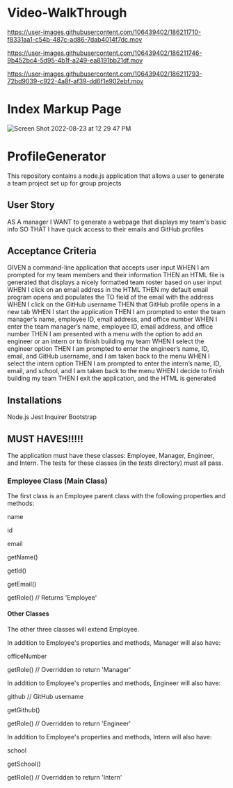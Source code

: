 # Video-WalkThrough



https://user-images.githubusercontent.com/106439402/186211710-f8331aa1-c54b-487c-ad86-7dab4014f7dc.mov




https://user-images.githubusercontent.com/106439402/186211746-9b452bc4-5d95-4b1f-a249-ea8191bb21df.mov





https://user-images.githubusercontent.com/106439402/186211793-72bd9039-c922-4a8f-af39-dd6f1e902ebf.mov


# Index Markup Page

![Screen Shot 2022-08-23 at 12 29 47 PM](https://user-images.githubusercontent.com/106439402/186212195-ff192d63-8a81-4e9e-91e2-5aa7916177af.png)




# ProfileGenerator
This repository contains a node.js application that allows a user to generate a team project set up for group projects


## User Story

AS A manager
I WANT to generate a webpage that displays my team's basic info
SO THAT I have quick access to their emails and GitHub profiles


## Acceptance Criteria

GIVEN a command-line application that accepts user input
WHEN I am prompted for my team members and their information
THEN an HTML file is generated that displays a nicely formatted team roster based on user input
WHEN I click on an email address in the HTML
THEN my default email program opens and populates the TO field of the email with the address
WHEN I click on the GitHub username
THEN that GitHub profile opens in a new tab
WHEN I start the application
THEN I am prompted to enter the team manager’s name, employee ID, email address, and office number
WHEN I enter the team manager’s name, employee ID, email address, and office number
THEN I am presented with a menu with the option to add an engineer or an intern or to finish building my team
WHEN I select the engineer option
THEN I am prompted to enter the engineer’s name, ID, email, and GitHub username, and I am taken back to the menu
WHEN I select the intern option
THEN I am prompted to enter the intern’s name, ID, email, and school, and I am taken back to the menu
WHEN I decide to finish building my team
THEN I exit the application, and the HTML is generated

## Installations

Node.js
Jest
Inquirer
Bootstrap


## MUST HAVES!!!!!

The application must have these classes: Employee, Manager, Engineer, and Intern. The tests for these classes (in the _tests_ directory) must all pass.


### Employee Class (Main Class)

The first class is an Employee parent class with the following properties and methods:

name

id

email

getName()

getId()

getEmail()

getRole() // Returns 'Employee'


#### Other Classes 

The other three classes will extend Employee.

In addition to Employee's properties and methods, Manager will also have:

officeNumber

getRole() // Overridden to return 'Manager'

In addition to Employee's properties and methods, Engineer will also have:

github // GitHub username

getGithub()

getRole() // Overridden to return 'Engineer'

In addition to Employee's properties and methods, Intern will also have:

school

getSchool()

getRole() // Overridden to return 'Intern'



